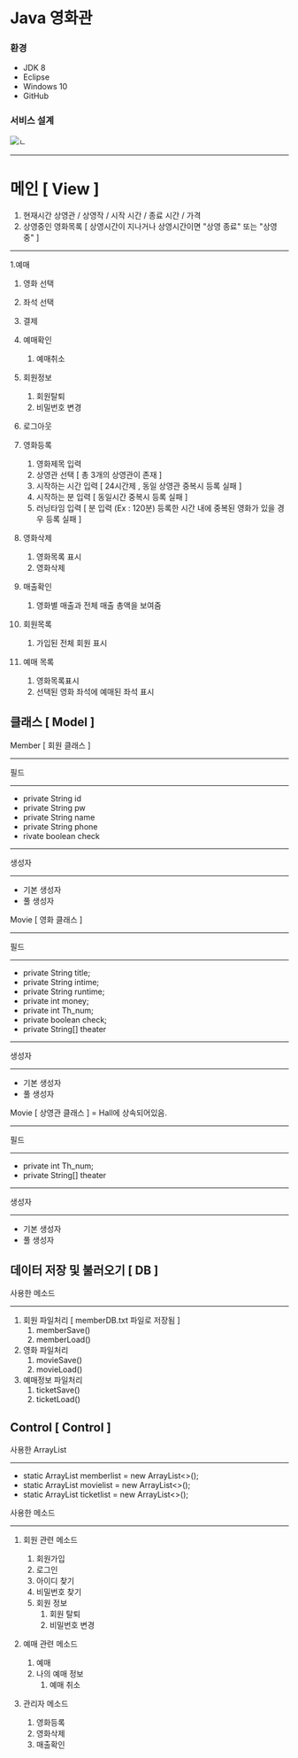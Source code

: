 # Java 영화관


### 환경
- JDK 8
- Eclipse
- Windows 10
- GitHub

### 서비스 설계 
![ㄴ](https://user-images.githubusercontent.com/98489230/173708385-b83b0cb1-db60-4cc5-9482-1112dbdef6c6.png)

-----

# 메인 [ View ]
1. 현재시간
상영관 / 상영작 / 시작 시간 / 종료 시간 / 가격
1. 상영중인 영화목록 [ 상영시간이 지나거나 상영시간이면 "상영 종료" 또는 "상영 중" ]

***
1.예매 
   1. 영화 선택
   2. 좌석 선택
   3. 결제
 
2. 예매확인
   1. 예매취소 

4. 회원정보
   1. 회원탈퇴
   2. 비밀번호 변경
      
5. 로그아웃

1. 영화등록 
   1. 영화제목 입력
   2. 상영관 선택 [ 총 3개의 상영관이 존재 ] 
   3. 시작하는 시간 입력 [ 24시간제 , 동일 상영관 중복시 등록 실패 ]
   4. 시작하는 분 입력 [ 동일시간 중복시 등록 실패 ] 
   5. 러닝타임 입력 [ 분 입력 (Ex : 120분) 등록한 시간 내에 중복된 영화가 있을 경우 등록 실패 ]
   
2. 영화삭제 
   1. 영화목록 표시
   2. 영화삭제
   
3. 매출확인 
   1. 영화별 매출과 전체 매출 총액을 보여줌

4. 회원목록
   1. 가입된 전체 회원 표시

5. 예매 목록
   1. 영화목록표시
   2. 선택된 영화 좌석에 예매된 좌석 표시
 
## 클래스 [ Model ]
Member [ 회원 클래스 ]
***
필드
***
* private String id
* private String pw
* private String name
* private String phone
* rivate boolean check

***
생성자
***
* 기본 생성자
* 풀 생성자

Movie [ 영화 클래스 ]
***
필드
***
* private String title;
*	private String intime;
*	private String runtime;
*	private int money;
*	private int Th_num;
*	private boolean check;
*	private String[] theater

***
생성자
***
* 기본 생성자
* 풀 생성자

Movie [ 상영관 클래스 ] = Hall에 상속되어있음.
***
필드
***
* private int Th_num;
*	private String[] theater

***
생성자
***
* 기본 생성자
* 풀 생성자

## 데이터 저장 및 불러오기 [ DB ]
사용한 메소드
***
1. 회원 파일처리 [ memberDB.txt 파일로 저장됨 ] 
   1. memberSave()
   2. memberLoad()
3. 영화 파일처리
   1. movieSave()
   2. movieLoad()
5. 예매정보 파일처리
   1. ticketSave()
   2. ticketLoad()

## Control [ Control ]
사용한 ArrayList 
***
* static ArrayList<Member> memberlist = new ArrayList<>();
* static ArrayList<Movie> movielist = new ArrayList<>();
* static ArrayList<Ticket> ticketlist = new ArrayList<>();
 
사용한 메소드
***

1. 회원 관련 메소드
    1. 회원가입
    2. 로그인
    3. 아이디 찾기
    4. 비밀번호 찾기
    5. 회원 정보
       1. 회원 탈퇴
       2. 비밀번호 변경
 
2. 예매 관련 메소드
    1. 예매
    2. 나의 예매 정보
       1. 예매 취소

3. 관리자 메소드
   1. 영화등록
   2. 영화삭제
   3. 매출확인

 

